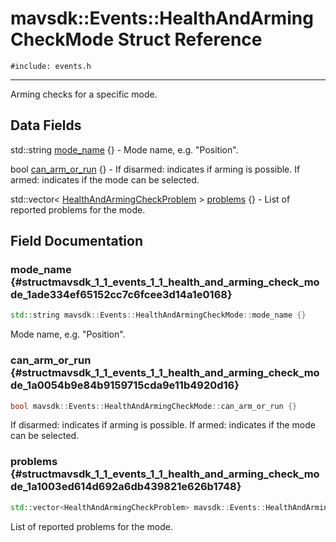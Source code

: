 # mavsdk::Events::HealthAndArmingCheckMode Struct Reference
`#include: events.h`

----


Arming checks for a specific mode. 


## Data Fields


std::string [mode_name](#structmavsdk_1_1_events_1_1_health_and_arming_check_mode_1ade334ef65152cc7c6fcee3d14a1e0168) {} - Mode name, e.g. "Position".

bool [can_arm_or_run](#structmavsdk_1_1_events_1_1_health_and_arming_check_mode_1a0054b9e84b9159715cda9e11b4920d16) {} - If disarmed: indicates if arming is possible. If armed: indicates if the mode can be selected.

std::vector< [HealthAndArmingCheckProblem](structmavsdk_1_1_events_1_1_health_and_arming_check_problem.md) > [problems](#structmavsdk_1_1_events_1_1_health_and_arming_check_mode_1a1003ed614d692a6db439821e626b1748) {} - List of reported problems for the mode.


## Field Documentation


### mode_name {#structmavsdk_1_1_events_1_1_health_and_arming_check_mode_1ade334ef65152cc7c6fcee3d14a1e0168}

```cpp
std::string mavsdk::Events::HealthAndArmingCheckMode::mode_name {}
```


Mode name, e.g. "Position".


### can_arm_or_run {#structmavsdk_1_1_events_1_1_health_and_arming_check_mode_1a0054b9e84b9159715cda9e11b4920d16}

```cpp
bool mavsdk::Events::HealthAndArmingCheckMode::can_arm_or_run {}
```


If disarmed: indicates if arming is possible. If armed: indicates if the mode can be selected.


### problems {#structmavsdk_1_1_events_1_1_health_and_arming_check_mode_1a1003ed614d692a6db439821e626b1748}

```cpp
std::vector<HealthAndArmingCheckProblem> mavsdk::Events::HealthAndArmingCheckMode::problems {}
```


List of reported problems for the mode.

